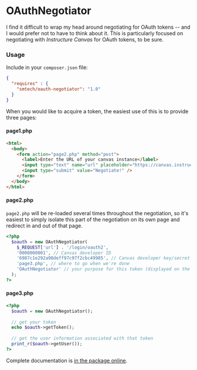 # OAuthNegotiator

I find it difficult to wrap my head around negotiating for OAuth tokens -- and I would prefer not to have to think about it.
This is particularly focused on negotiating with _Instructure Canvas_ for OAuth tokens, to be sure.

### Usage

Include in your `composer.json` file:

```JSON
{
  "requires" : {
    "smtech/oauth-negotiator": "1.0"
  }
}
```

When you would like to acquire a token, the easiest use of this is to provide three pages:

#### page1.php

```HTML
<html>
  <body>
    <form action="page2.php" method="post">
      <label>Enter the URL of your canvas instance</label>
      <input type="text" name="url" placeholder="https://canvas.instructure.com" />
      <input type="submit" value="Negotiate!" />
    </form>
  </body>
</html>
```

#### page2.php

`page2.php` will be re-loaded several times throughout the negotiation, so it's easiest to simply isolate this part of the 
negotiation on its own page and redirect in and out of that page.

```PHP
<?php
  $oauth = new OAuthNegotiator(
    $_REQUEST['url'] . '/login/oauth2',
    '0000000001', // Canvas developer ID
    '6987c1e292a98deff97c97f2cbc49985', // Canvas developer key/secret (referred to both ways in their documentation)
    'page3.php', // where to go when we're done
    'OAuthNegotiator' // your purpose for this token (displayed on the user settings page in Canvas)
  );
?>
```

#### page3.php

```PHP
<?php
  $oauth = new OAuthNegotiator();
  
  // get your token
  echo $oauth->getToken();
  
  // get the user information associated with that token
  print_r($oauth->getUser());
?>
```

Complete documentation is [in the package online](https://htmlpreview.github.io?https://github.com/smtech/oauth-negotiator/blob/master/.gitignore).
